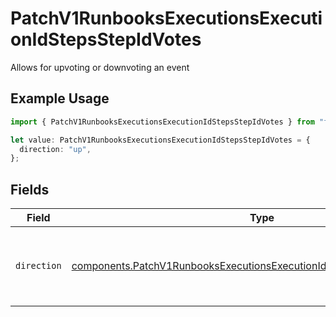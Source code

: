 # PatchV1RunbooksExecutionsExecutionIdStepsStepIdVotes

Allows for upvoting or downvoting an event

## Example Usage

```typescript
import { PatchV1RunbooksExecutionsExecutionIdStepsStepIdVotes } from "firehydrant-typescript-sdk/models/components";

let value: PatchV1RunbooksExecutionsExecutionIdStepsStepIdVotes = {
  direction: "up",
};
```

## Fields

| Field                                                                                                                                                                | Type                                                                                                                                                                 | Required                                                                                                                                                             | Description                                                                                                                                                          |
| -------------------------------------------------------------------------------------------------------------------------------------------------------------------- | -------------------------------------------------------------------------------------------------------------------------------------------------------------------- | -------------------------------------------------------------------------------------------------------------------------------------------------------------------- | -------------------------------------------------------------------------------------------------------------------------------------------------------------------- |
| `direction`                                                                                                                                                          | [components.PatchV1RunbooksExecutionsExecutionIdStepsStepIdVotesDirection](../../models/components/patchv1runbooksexecutionsexecutionidstepsstepidvotesdirection.md) | :heavy_check_mark:                                                                                                                                                   | The direction you would like to vote, or if you dig it                                                                                                               |